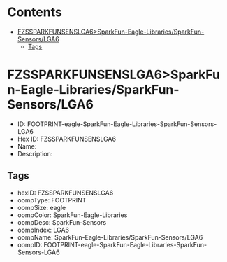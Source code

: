 



Contents
========

* [FZSSPARKFUNSENSLGA6>SparkFun-Eagle-Libraries/SparkFun-Sensors/LGA6](#fzssparkfunsenslga6sparkfun-eagle-librariessparkfun-sensorslga6)
	* [Tags](#tags)

# FZSSPARKFUNSENSLGA6>SparkFun-Eagle-Libraries/SparkFun-Sensors/LGA6

- ID: FOOTPRINT-eagle-SparkFun-Eagle-Libraries-SparkFun-Sensors-LGA6
- Hex ID: FZSSPARKFUNSENSLGA6
- Name: 
- Description: 

## Tags

- hexID: FZSSPARKFUNSENSLGA6
- oompType: FOOTPRINT
- oompSize: eagle
- oompColor: SparkFun-Eagle-Libraries
- oompDesc: SparkFun-Sensors
- oompIndex: LGA6
- oompName: SparkFun-Eagle-Libraries/SparkFun-Sensors/LGA6
- oompID: FOOTPRINT-eagle-SparkFun-Eagle-Libraries-SparkFun-Sensors-LGA6
